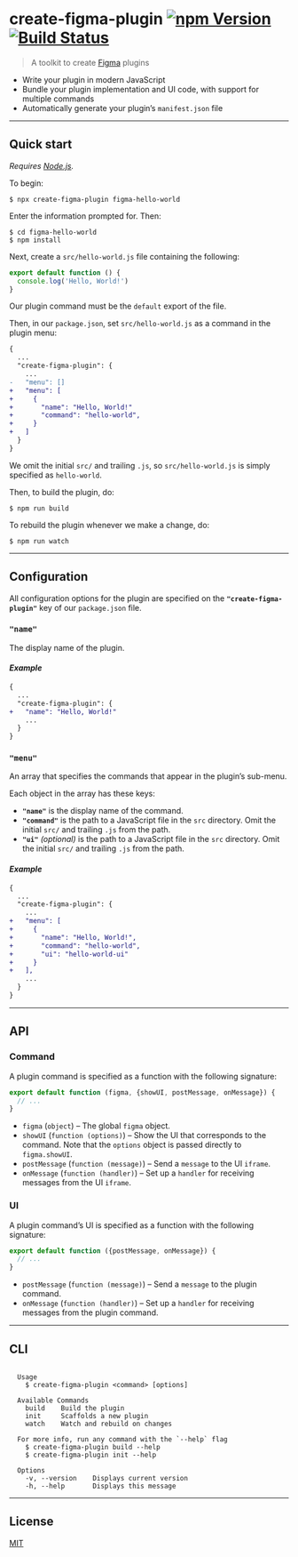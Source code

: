 # create-figma-plugin [![npm Version](https://img.shields.io/npm/v/create-figma-plugin.svg)](https://www.npmjs.org/package/create-figma-plugin) [![Build Status](https://img.shields.io/travis/yuanqing/create-figma-plugin.svg)](https://travis-ci.org/yuanqing/create-figma-plugin)

> A toolkit to create [Figma](https://figma.com) plugins

- Write your plugin in modern JavaScript
- Bundle your plugin implementation and UI code, with support for multiple commands
- Automatically generate your plugin’s `manifest.json` file

---

## Quick start

*Requires [Node.js](https://nodejs.org/).*

To begin:

```
$ npx create-figma-plugin figma-hello-world
```

Enter the information prompted for. Then:

```
$ cd figma-hello-world
$ npm install
```

Next, create a `src/hello-world.js` file containing the following:

```js
export default function () {
  console.log('Hello, World!')
}
```

Our plugin command must be the `default` export of the file.

Then, in our `package.json`, set `src/hello-world.js` as a command in the plugin menu:

```diff
{
  ...
  "create-figma-plugin": {
    ...
-   "menu": []
+   "menu": [
+     {
+       "name": "Hello, World!"
+       "command": "hello-world",
+     }
+   ]
  }
}
```

We omit the initial `src/` and trailing `.js`, so `src/hello-world.js` is simply specified as `hello-world`.

Then, to build the plugin, do:

```
$ npm run build
```

To rebuild the plugin whenever we make a change, do:

```
$ npm run watch
```

---

## Configuration

All configuration options for the plugin are specified on the **`"create-figma-plugin"`** key of our `package.json` file.

### `"name"`

The display name of the plugin.

#### *Example*

```diff
{
  ...
  "create-figma-plugin": {
+   "name": "Hello, World!"
    ...
  }
}
```

### `"menu"`

An array that specifies the commands that appear in the plugin’s sub-menu.

Each object in the array has these keys:

- **`"name"`** is the display name of the command.
- **`"command"`** is the path to a JavaScript file in the `src` directory. Omit the initial `src/` and trailing `.js` from the path.
- **`"ui"`** *(optional)* is the path to a JavaScript file in the `src` directory. Omit the initial `src/` and trailing `.js` from the path.

#### *Example*

```diff
{
  ...
  "create-figma-plugin": {
    ...
+   "menu": [
+     {
+       "name": "Hello, World!",
+       "command": "hello-world",
+       "ui": "hello-world-ui"
+     }
+   ],
    ...
  }
}
```

---

## API

### Command

A plugin command is specified as a function with the following signature:

```js
export default function (figma, {showUI, postMessage, onMessage}) {
  // ...
}
```

- `figma` (`object`) – The global `figma` object.
- `showUI` (`function (options)`) – Show the UI that corresponds to the command. Note that the `options` object is passed directly to `figma.showUI`.
- `postMessage` (`function (message)`) – Send a `message` to the UI `iframe`.
- `onMessage` (`function (handler)`) – Set up a `handler` for receiving messages from the UI `iframe`.

### UI

A plugin command’s UI is specified as a function with the following signature:

```js
export default function ({postMessage, onMessage}) {
  // ...
}
```

- `postMessage` (`function (message)`) – Send a `message` to the plugin command.
- `onMessage` (`function (handler)`) – Set up a `handler` for receiving messages from the plugin command.

---

## CLI

```

  Usage
    $ create-figma-plugin <command> [options]

  Available Commands
    build    Build the plugin
    init     Scaffolds a new plugin
    watch    Watch and rebuild on changes

  For more info, run any command with the `--help` flag
    $ create-figma-plugin build --help
    $ create-figma-plugin init --help

  Options
    -v, --version    Displays current version
    -h, --help       Displays this message

```

---

## License

[MIT](LICENSE.md)
